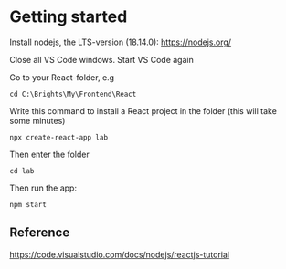 # Getting started

Install nodejs, the LTS-version (18.14.0): https://nodejs.org/

Close all VS Code windows. Start VS Code again

Go to your React-folder, e.g

    cd C:\Brights\My\Frontend\React

Write this command to install a React project in the folder (this will take some minutes)

    npx create-react-app lab

Then enter the folder

    cd lab

Then run the app:

    npm start

## Reference

https://code.visualstudio.com/docs/nodejs/reactjs-tutorial
